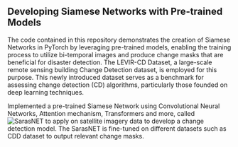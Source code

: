 ## Developing Siamese Networks with Pre-trained Models

The code contained in this repository demonstrates the creation of Siamese Networks in PyTorch by leveraging pre-trained models, enabling the training process to utilize bi-temporal images and produce change masks that are beneficial for disaster detection. The LEVIR-CD Dataset, a large-scale remote sensing building Change Detection dataset, is employed for this purpose. This newly introduced dataset serves as a benchmark for assessing change detection (CD) algorithms, particularly those founded on deep learning techniques.

Implemented a pre-trained Siamese Network using Convolutional Neural Networks, Attention mechanism, Transformers and more, called ![SarasNET](https://github.com/f64051041/SARAS-Net) to apply on satellite imagery data to develop a change detection model. The SarasNET is fine-tuned on different datasets such as CDD dataset to output relevant change masks.
